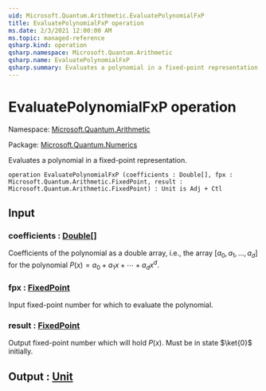 ```yaml
---
uid: Microsoft.Quantum.Arithmetic.EvaluatePolynomialFxP
title: EvaluatePolynomialFxP operation
ms.date: 2/3/2021 12:00:00 AM
ms.topic: managed-reference
qsharp.kind: operation
qsharp.namespace: Microsoft.Quantum.Arithmetic
qsharp.name: EvaluatePolynomialFxP
qsharp.summary: Evaluates a polynomial in a fixed-point representation.
---
```


# EvaluatePolynomialFxP operation

Namespace: [Microsoft.Quantum.Arithmetic](xref:Microsoft.Quantum.Arithmetic)

Package: [Microsoft.Quantum.Numerics](https://nuget.org/packages/Microsoft.Quantum.Numerics)


Evaluates a polynomial in a fixed-point representation.

```qsharp
operation EvaluatePolynomialFxP (coefficients : Double[], fpx : Microsoft.Quantum.Arithmetic.FixedPoint, result : Microsoft.Quantum.Arithmetic.FixedPoint) : Unit is Adj + Ctl
```


## Input

### coefficients : [Double](xref:microsoft.quantum.lang-ref.double)[]

Coefficients of the polynomial as a double array, i.e., the array$[a_0, a_1, ..., a_d]$ for the polynomial$P(x) = a_0 + a_1 x + \cdots + a_d x^d$.


### fpx : [FixedPoint](xref:Microsoft.Quantum.Arithmetic.FixedPoint)

Input fixed-point number for which to evaluate the polynomial.


### result : [FixedPoint](xref:Microsoft.Quantum.Arithmetic.FixedPoint)

Output fixed-point number which will hold $P(x)$. Must be in state$\ket{0}$ initially.



## Output : [Unit](xref:microsoft.quantum.lang-ref.unit)

